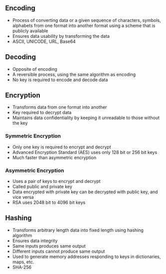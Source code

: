 ## Encoding
- Process of converting data or a given sequence of characters, symbols, alphabets from one format into another format using a scheme that is publicly available
- Ensures data usability by transforming the data
- ASCII, UNICODE, URL, Base64

## Decoding
- Opposite of encoding
- A reversible process, using the same algorithm as encoding
- No key is required to encode and decode data

## Encryption
- Transforms data from one format into another
- Key required to decrypt data
- Maintains data confidentiality by keeping it unreadable to those without the key

### Symmetric Encryption
- Only one key is required to encrypt and decrypt
- Advanced Encryption Standard (AES) uses only 128 bit or 256 bit keys
- Much faster than asymmetric encryption

### Asymmetric Encryption
- Uses a pair of keys to encrypt and decrypt
- Called public and private key
- Data encrypted with private key can be decrypted with public key, and vice versa
- RSA uses 2048 bit to 4096 bit keys

## Hashing
- Transforms arbitrary length data into fixed length using hashing algorithm
- Ensures data integrity
- Same inputs produces same output
- Different inputs cannot produce same output
- Used to generate memory addresses responding to keys in dictionaries, maps, etc.
- SHA-256
